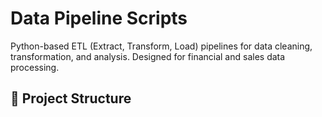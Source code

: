 # Data Pipeline Scripts

Python-based ETL (Extract, Transform, Load) pipelines for data cleaning, transformation, and analysis. Designed for financial and sales data processing.

## 📁 Project Structure
